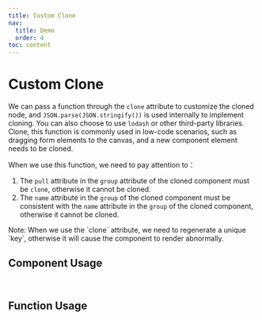 ```yaml
--- 
title: Custom Clone
nav:
  title: Demo
  order: 4
toc: content
---
```


# Custom Clone


We can pass a function through the `clone` attribute to customize the cloned node, and `JSON.parse(JSON.stringify())` is used internally to implement cloning. You can also choose to use `lodash` or other third-party libraries. Clone, this function is commonly used in low-code scenarios, such as dragging form elements to the canvas, and a new component element needs to be cloned.

When we use this function, we need to pay attention to：
1. The `pull` attribute in the `group` attribute of the cloned component must be `clone`, otherwise it cannot be cloned.
2. The `name` attribute in the `group` of the cloned component must be consistent with the `name` attribute in the `group` of the cloned component, otherwise it cannot be cloned.

<Alert>
Note: When we use the `clone` attribute, we need to regenerate a unique `key`, otherwise it will cause the component to render abnormally.
</Alert>

## Component Usage

<code src="./demo.tsx"
title="Clone using components"
description="Pass through the pull.clone attribute of the group to realize clone">
</code>

## Function Usage

<code src="./function.tsx"
title="Cloning using function"
description="Use function to pass options to achieve cloning">
</code>

